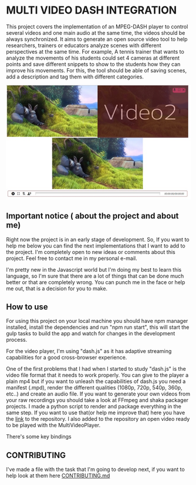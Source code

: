 # MULTI VIDEO DASH INTEGRATION

This project covers the implementation of an MPEG-DASH player to control several videos and one main audio at the same time, the videos should be always synchronized. It aims to generate an open source video tool to help researchers, trainers or educators analyze scenes with different perspectives at the same time. For example, A tennis trainer that wants to analyze the movements of his students could set 4 cameras at different points and save different snippets to show to the students how they can improve his movements. For this, the tool should be able of saving scenes, add a description and tag them with different categories.

![alt text](coverImage.jpg "MultiVideoPlayer with 3 perpectives loaded")

## Important notice ( about the project and about me)

Right now the project is in an early stage of development. So, If you want to help me below you can find the next implementations that I want to add to the project. I'm completely open to new ideas or comments about this project. Feel free to contact me in my personal e-mail.

I'm pretty new in the Javascript world but I'm doing my best to learn this language,  so I'm sure that there are a lot of things that can be done much better or that are completely wrong. You can punch me in the face or help me out, that is a decision for you to make.

## How to use

For using this project on your local machine you should have npm manager installed, install the dependencies and run "npm run start", this will start the gulp tasks to build the app and watch for changes in the development process.

For the video player, I'm using "dash.js" as it has adaptive streaming capabilities for a good cross-browser experience.

One of the first problems that I had when I started to study "dash.js" is the video file format that it needs to work properly. You can give to the player a plain mp4 but if you want to unleash the capabilities of dash.js you need a manifest (.mpd), render the different qualities (1080p, 720p, 540p, 360p, etc..) and create an audio file. If you want to generate your own videos from your raw recordings you should take a look at FFmpeg and shaka packager projects. I made a python script to render and package everything in the same step. If you want to use that(or help me improve that) here you have the [link](https://github.com/Olcina/Py2DASH)  to the repository. I also added to the repository an open video ready to be played with the MultiVideoPlayer.

There's some key bindings

## CONTRIBUTING

I've made a file with the task that I'm going to develop next, if you want to help look at them here [CONTRIBUTING.md](./CONTRIBUTING.md)